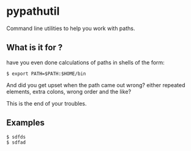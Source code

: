 # pypathutil

Command line utilities to help you work with paths.

## What is it for ?

have you even done calculations of paths in shells of the form:

    $ export PATH=$PATH:$HOME/bin

And did you get upset when the path came out wrong? either repeated
elements, extra colons, wrong order and the like?

This is the end of your troubles.

## Examples

    $ sdfds
    $ sdfad
